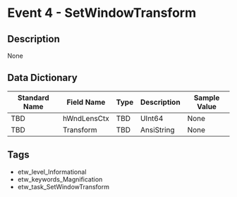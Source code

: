 # Event 4 - SetWindowTransform

## Description
None

## Data Dictionary
|Standard Name|Field Name|Type|Description|Sample Value|
|---|---|---|---|---|
|TBD|hWndLensCtx|TBD|UInt64|None|None|
|TBD|Transform|TBD|AnsiString|None|None|

## Tags
* etw_level_Informational
* etw_keywords_Magnification
* etw_task_SetWindowTransform